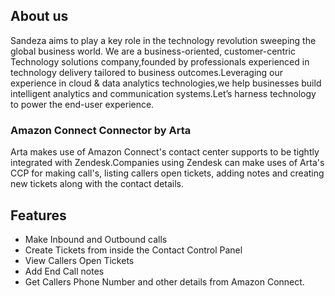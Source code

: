 

## About us

Sandeza aims to play a key role in the technology revolution sweeping the global business world. We are a business-oriented, customer-centric Technology solutions company,founded by professionals experienced in technology delivery tailored to business outcomes.Leveraging our experience in cloud & data analytics technologies,we help businesses build intelligent analytics and communication systems.Let’s harness technology to power the end-user experience.

### Amazon Connect Connector by Arta

Arta makes use of Amazon Connect's contact center supports to be tightly integrated with Zendesk.Companies using Zendesk can make uses of Arta's CCP for making call's, listing callers open tickets, adding notes and creating new tickets along with the contact details.

## Features

- Make Inbound and Outbound calls
- Create Tickets from inside the Contact Control Panel
- View Callers Open Tickets
- Add End Call notes
- Get Callers Phone Number and other details from Amazon Connect.